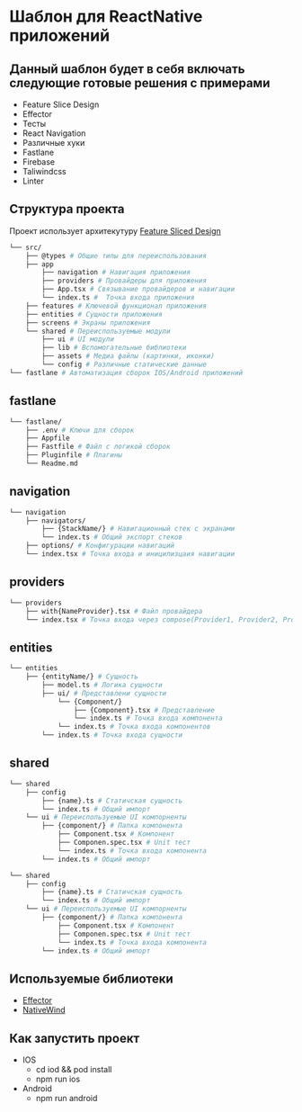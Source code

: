 # Шаблон для ReactNative приложений

## Данный шаблон будет в себя включать следующие готовые решения с примерами

- Feature Slice Design
- Effector
- Тесты
- React Navigation
- Различные хуки
- Fastlane
- Firebase
- Taliwindcss
- Linter

## Структура проекта

Проект использует архитекутуру [Feature Sliced Design](https://feature-sliced.design)

```sh
└── src/
    ├── @types # Общие типы для переиспользования
    ├── app
        ├── navigation # Навигация приложения
        ├── providers # Провайдеры для приложения
        ├── App.tsx # Связывание провайдеров и навигации
        └── index.ts #  Точка входа приложения
    ├── features # Ключевой функционал приложения
    ├── entities # Сущности приложения
    ├── screens # Экраны приложения
    └── shared # Переиспользуемые модули
        ├── ui # UI модули
        ├── lib # Вспомогательные библиотеки
        ├── assets # Медиа файлы (картинки, иконки)
        └── config # Различные статические данные
└── fastlane # Автоматизация сборок IOS/Android приложений
```

## fastlane

```sh
└── fastlane/
    ├── .env # Ключи для сборок
    ├── Appfile
    ├── Fastfile # Файл с логикой сборок
    ├── Pluginfile # Плагины
    └── Readme.md
```

## navigation

```sh
└── navigation
    ├── navigators/
        ├── {StackName/} # Навигационный стек с экранами
        └── index.ts # Общий экспорт стеков
    ├── options/ # Конфигурации навигаций
    └── index.tsx # Точка входа и иницилизцаия навигации
```

## providers

```sh
└── providers
    ├── with{NameProvider}.tsx # Файл провайдера
    └── index.tsx # Точка входа через compose(Provider1, Provider2, Provider3)
```

## entities

```sh
└── entities
    ├── {entityName/} # Сущность
        ├── model.ts # Логика сущности
        ├── ui/ # Представлени сущности
            └── {Component/}
                ├── {Component}.tsx # Представление
                └── index.ts # Точка входа компонента
            └── index.ts # Точка входа компонентов
        └── index.ts # Точка входа сущности
```

## shared

```sh
└── shared
    ├── config
        ├── {name}.ts # Статичская сущность
        └── index.ts # Общий импорт
    └── ui # Переиспользуемые UI компорненты
        ├── {component/} # Папка компонента
            ├── Component.tsx # Компонент
            ├── Componen.spec.tsx # Unit тест
            └── index.ts # Точка входа компонента
        └── index.ts # Общий импорт
```

```sh
└── shared
    ├── config
        ├── {name}.ts # Статичская сущность
        └── index.ts # Общий импорт
    └── ui # Переиспользуемые UI компорненты
        ├── {component/} # Папка компонента
            ├── Component.tsx # Компонент
            ├── Componen.spec.tsx # Unit тест
            └── index.ts # Точка входа компонента
        └── index.ts # Общий импорт
```

## Используемые библиотеки

- [Effector](https://effector.dev)
- [NativeWind](https://www.nativewind.dev/)

## Как запустить проект

- IOS
  - cd iod && pod install
  - npm run ios
- Android
  - npm run android
